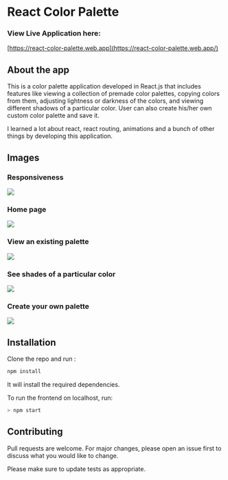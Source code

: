 # React Color Palette

### View Live Application here:
[https://react-color-palette.web.app](https://react-color-palette.web.app/)

## About the app

This is a color palette application developed in React.js that includes features like viewing a collection of premade color palettes, copying colors from them, adjusting lightness or darkness of the colors, and viewing different shadows of a particular color.
User can also create his/her own custom color palette and save it.

I learned a lot about react, react routing, animations and a bunch of other things by developing this application.

## Images

### Responsiveness
![](https://res.cloudinary.com/dmn19/image/upload/v1592759695/RCPThumbnail-min2-min.png)
### Home page
![](https://res.cloudinary.com/dmn19/image/upload/v1590919113/RCP1-min.png)
### View an existing palette
![](https://res.cloudinary.com/dmn19/image/upload/v1590919113/RCP2-min.png)
### See shades of a particular color
![](https://res.cloudinary.com/dmn19/image/upload/v1590919113/RCP3-min.png)
### Create your own palette
![](https://res.cloudinary.com/dmn19/image/upload/v1590919113/RCP4-min.png)

## Installation

Clone the repo and run :

```bash
npm install
```

It will install the required dependencies.

To run the frontend on localhost, run:

```bash
> npm start
```

## Contributing

Pull requests are welcome. For major changes, please open an issue first to discuss what you would like to change.

Please make sure to update tests as appropriate.


